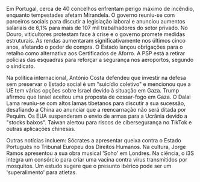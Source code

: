 Em Portugal, cerca de 40 concelhos enfrentam perigo máximo de incêndio, enquanto tempestades afetam Mirandela. O governo reuniu-se com parceiros sociais para discutir a legislação laboral e anunciou aumentos salariais de 6,1% para mais de 107 mil trabalhadores do setor privado. No Douro, viticultores protestam face à crise e o governo promete medidas estruturais. As rendas aumentaram significativamente nos últimos cinco anos, afetando o poder de compra. O Estado lançou obrigações para o retalho como alternativa aos Certificados de Aforro. A PSP está a retirar polícias das esquadras para reforçar a segurança nos aeroportos, segundo o sindicato.

Na política internacional, António Costa defendeu que investir na defesa sem preservar o Estado social é um "suicídio coletivo" e mencionou que a UE tem várias opções sobre Israel devido à situação em Gaza. Trump afirmou que Israel aceitou uma proposta de cessar-fogo em Gaza. O Dalai Lama reuniu-se com altos lamas tibetanos para discutir a sua sucessão, desafiando a China ao anunciar que a reencarnação não será ditada por Pequim. Os EUA suspenderam o envio de armas para a Ucrânia devido a "stocks baixos". Taiwan alertou para riscos de cibersegurança no TikTok e outras aplicações chinesas.

Outras notícias incluem: Sócrates a apresentar queixa contra o Estado Português no Tribunal Europeu dos Direitos Humanos. Na cultura, Jorge Ramos apresentou a sua obra musical 'Soho' em Londres. Na ciência, o i3S integra um consórcio para criar uma vacina contra vírus transmitidos por mosquitos. Um estudo sugere que o presunto ibérico pode ser um 'superalimento' para atletas.